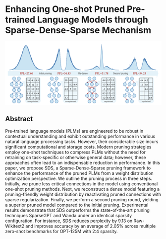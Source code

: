 # Enhancing One-shot Pruned Pre-trained Language Models through Sparse-Dense-Sparse Mechanism

<p align="center">
<img src="sds.png" width="600" title="blank">
</p>

## Abstract

Pre-trained language models (PLMs) are engineered to be robust in contextual
understanding and exhibit outstanding performance in various natural language
processing tasks. However, their considerable size incurs significant
computational and storage costs. Modern pruning strategies employ one-shot
techniques to compress PLMs without the need for retraining on task-specific or
otherwise general data; however, these approaches often lead to an
indispensable reduction in performance. In this paper, we propose SDS, a
Sparse-Dense-Sparse pruning framework to enhance the performance of the pruned
PLMs from a weight distribution optimization perspective. We outline the
pruning process in three steps. Initially, we prune less critical connections
in the model using conventional one-shot pruning methods. Next, we reconstruct
a dense model featuring a pruning-friendly weight distribution by reactivating
pruned connections with sparse regularization. Finally, we perform a second
pruning round, yielding a superior pruned model compared to the initial
pruning. Experimental results demonstrate that SDS outperforms the
state-of-the-art pruning techniques SparseGPT and Wanda under an identical
sparsity configuration. For instance, SDS reduces perplexity by 9.13 on
Raw-Wikitext2 and improves accuracy by an average of 2.05% across multiple
zero-shot benchmarks for OPT-125M with 2:4 sparsity.

